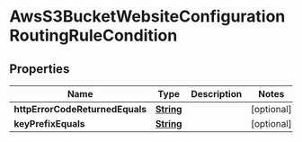 

# AwsS3BucketWebsiteConfigurationRoutingRuleCondition


## Properties

| Name | Type | Description | Notes |
|------------ | ------------- | ------------- | -------------|
|**httpErrorCodeReturnedEquals** | [**String**](String.md) |  |  [optional] |
|**keyPrefixEquals** | [**String**](String.md) |  |  [optional] |



